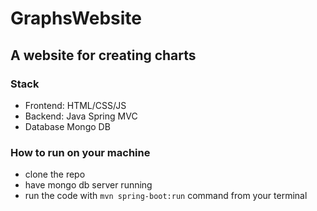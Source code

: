 # GraphsWebsite
## A website for creating charts

### Stack
- Frontend: HTML/CSS/JS
- Backend: Java Spring MVC
- Database Mongo DB

### How to run on your machine
- clone the repo
- have mongo db server running
- run the code with ```mvn spring-boot:run``` command from your terminal
